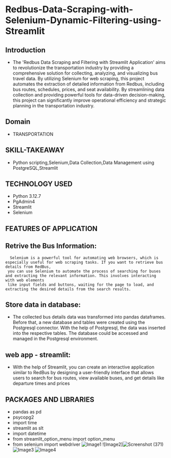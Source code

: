 # Redbus-Data-Scraping-with-Selenium-Dynamic-Filtering-using-Streamlit
## Introduction
* The 'Redbus Data Scraping and Filtering with Streamlit Application' aims to revolutionize the transportation industry by providing a comprehensive solution for 
 collecting, analyzing, and visualizing bus travel data. By utilizing Selenium for web scraping, this project automates the extraction of detailed information from Redbus, including bus routes, schedules, prices, and seat availability. By streamlining data collection and providing powerful tools for data-driven decision-making, this project can significantly improve operational efficiency and strategic planning in the transportation industry.

## Domain 
* TRANSPORTATION

## SKILL-TAKEAWAY
* Python scripting,Selenium,Data Collection,Data Management using PostgreSQL,Streamlit
  
## TECHNOLOGY USED
* Python 3.12.7
* PgAdmin4
* Streamlit
* Selenium

## FEATURES OF APPLICATION

## Retrive the Bus Information:
      Selenium is a powerful tool for automating web browsers, which is especially useful for web scraping tasks. If you want to retrieve bus details from RedBus, 
     you can use Selenium to automate the process of searching for buses and extracting the relevant information. This involves interacting with web elements 
     like input fields and buttons, waiting for the page to load, and extracting the desired details from the search results.

 ## Store data in database:
   * The collected bus details data was transformed into pandas dataframes. Before that, a new database and tables were created using the Postgresql connector. With the help of Postgresql, the data was inserted into the respective tables. The database could be accessed and managed in the Postgresql environment.

## web app - streamlit:
   * With the help of Streamlit, you can create an interactive application similar to RedBus by designing a user-friendly interface that allows users to search for bus routes, view available buses, and get details like departure times and prices

## PACKAGES AND LIBRARIES
* pandas as pd
* psycopg2
* import time
* streamlit as slt
* import datetime
* from streamlit_option_menu import option_menu
* from selenium import webdriver
![Image1](https://github.com/user-attachments/assets/954df5a6-dd9a-41f6-a311-a2013cf3635b)
![Image2]![Screenshot (371)](https://github.com/user-attachments/assets/6f12c447-e1b9-45f2-ab68-9845ef2b4c43)
![Image3](https://github.com/user-attachments/assets/63800543-5d66-4d94-a77f-42595959f69b)
![Image4](https://github.com/user-attachments/assets/24ea1e0b-dee1-45a7-bf68-4749f3d926b8)



